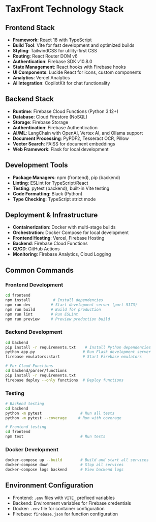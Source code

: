 # TaxFront Technology Stack

## Frontend Stack
- **Framework**: React 18 with TypeScript
- **Build Tool**: Vite for fast development and optimized builds
- **Styling**: TailwindCSS for utility-first CSS
- **Routing**: React Router DOM v6
- **Authentication**: Firebase SDK v10.8.0
- **State Management**: React hooks with Firebase hooks
- **UI Components**: Lucide React for icons, custom components
- **Analytics**: Vercel Analytics
- **AI Integration**: CopilotKit for chat functionality

## Backend Stack
- **Runtime**: Firebase Cloud Functions (Python 3.12+)
- **Database**: Cloud Firestore (NoSQL)
- **Storage**: Firebase Storage
- **Authentication**: Firebase Authentication
- **AI/ML**: LangChain with OpenAI, Vertex AI, and Ollama support
- **Document Processing**: PyPDF2, Tesseract OCR, Pillow
- **Vector Search**: FAISS for document embeddings
- **Web Framework**: Flask for local development

## Development Tools
- **Package Managers**: npm (frontend), pip (backend)
- **Linting**: ESLint for TypeScript/React
- **Testing**: pytest (backend), built-in Vite testing
- **Code Formatting**: Black (Python)
- **Type Checking**: TypeScript strict mode

## Deployment & Infrastructure
- **Containerization**: Docker with multi-stage builds
- **Orchestration**: Docker Compose for local development
- **Frontend Hosting**: Vercel, Firebase Hosting
- **Backend**: Firebase Cloud Functions
- **CI/CD**: GitHub Actions
- **Monitoring**: Firebase Analytics, Cloud Logging

## Common Commands

### Frontend Development
```bash
cd frontend
npm install          # Install dependencies
npm run dev         # Start development server (port 5173)
npm run build       # Build for production
npm run lint        # Run ESLint
npm run preview     # Preview production build
```

### Backend Development
```bash
cd backend
pip install -r requirements.txt    # Install Python dependencies
python app.py                     # Run Flask development server
firebase emulators:start          # Start Firebase emulators

# For Cloud Functions
cd backend/parser/functions
pip install -r requirements.txt
firebase deploy --only functions  # Deploy functions
```

### Testing
```bash
# Backend testing
cd backend
python -m pytest                 # Run all tests
python -m pytest --coverage     # Run with coverage

# Frontend testing
cd frontend
npm test                         # Run tests
```

### Docker Development
```bash
docker-compose up --build        # Build and start all services
docker-compose down              # Stop all services
docker-compose logs backend      # View backend logs
```

## Environment Configuration
- Frontend: `.env` files with `VITE_` prefixed variables
- Backend: Environment variables for Firebase credentials
- Docker: `.env` file for container configuration
- Firebase: `firebase.json` for function configuration